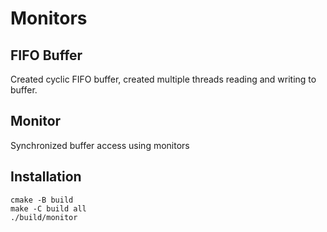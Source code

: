 # Monitors
## FIFO Buffer
Created cyclic FIFO buffer, created multiple threads
reading and writing to buffer.
## Monitor
Synchronized buffer access using monitors
## Installation
```
cmake -B build
make -C build all
./build/monitor
```
